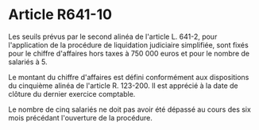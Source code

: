 # Article R641-10

Les seuils prévus par le second alinéa de l'article L. 641-2, pour l'application de la procédure de liquidation judiciaire simplifiée, sont fixés pour le chiffre d'affaires hors taxes à 750 000 euros et pour le nombre de salariés à 5.

Le montant du chiffre d'affaires est défini conformément aux dispositions du cinquième alinéa de l'article R. 123-200. Il est apprécié à la date de clôture du dernier exercice comptable.

Le nombre de cinq salariés ne doit pas avoir été dépassé au cours des six mois précédant l'ouverture de la procédure.
